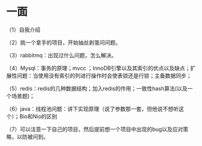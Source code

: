 # 一面

（1）自我介绍

（2）挑一个拿手的项目，开始抽丝剥茧问问题。

（3）rabbitmq：出现过什么问题，怎么解决。

（4）Mysql：事务的原理；mvcc ；InnoDB引擎以及其索引的优点以及缺点；扩展性问题：当使用没有索引的列进行操作时会使表锁还是行锁；主备数据同步；

（5）redis：redis的几种数据结构；加入redis的作用；一致性hash算法(以及一个场景题)；

（6）java：线程池问题：讲下实现原理（说了参数那一套，但他说不想听这个）；Bio和Nio的区别

（7）可以注意一下自己的项目，然后提前想一个项目中出现的bug以及应对策略，以防被问到。
